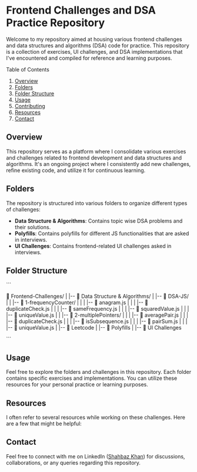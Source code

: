 # Frontend Challenges and DSA Practice Repository

Welcome to my repository aimed at housing various frontend challenges and data structures and algorithms (DSA) code for practice. This repository is a collection of exercises, UI challenges, and DSA implementations that I've encountered and compiled for reference and learning purposes.

Table of Contents

1. [Overview](#overview)
2. [Folders](#folders)
3. [Folder Structure](#folder-structure)
4. [Usage](#usage)
5. [Contributing](#contributing)
6. [Resources](#resources)
7. [Contact](#contact)

## Overview

This repository serves as a platform where I consolidate various exercises and challenges related to frontend development and data structures and algorithms. It's an ongoing project where I consistently add new challenges, refine existing code, and utilize it for continuous learning.

## Folders

The repository is structured into various folders to organize different types of challenges:

- **Data Structure & Algorithms**: Contains topic wise DSA problems and their solutions.
- **Polyfills**: Contains polyfills for different JS functionalities that are asked in interviews.
- **UI Challenges**: Contains frontend-related UI challenges asked in interviews.

## Folder Structure

\```

📁 Frontend-Challenges/
|
|-- 📁 Data Structure & Algorithms/
| |-- 📁 DSA-JS/
| | |-- 📁 1-frequencyCounter/
| | | |-- 📄 anagram.js
| | | |-- 📄 duplicateCheck.js
| | | |-- 📄 sameFrequency.js
| | | |-- 📄 squaredValue.js
| | | |-- 📄 uniqueValue.js
| | |-- 📁 2-multiplePointers/
| | | |-- 📄 averagePair.js
| | | |-- 📄 duplicateCheck.js
| | | |-- 📄 isSubsequence.js
| | | |-- 📄 pairSum.js
| | | |-- 📄 uniqueValue.js
| |-- 📁 Leetcode
|
|-- 📁 Polyfills
|
|-- 📁 UI Challenges

\```

## Usage

Feel free to explore the folders and challenges in this repository. Each folder contains specific exercises and implementations. You can utilize these resources for your personal practice or learning purposes.

## Resources

I often refer to several resources while working on these challenges. Here are a few that might be helpful:

## Contact

Feel free to connect with me on LinkedIn ([Shahbaz Khan](https://www.linkedin.com/in/shbaaaaz)) for discussions, collaborations, or any queries regarding this repository.
